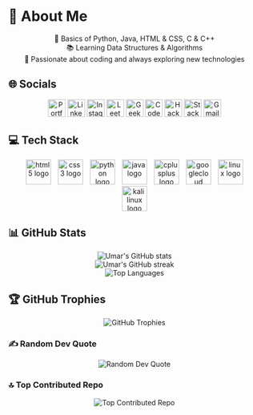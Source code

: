 # 💫 About Me     
          
<center>       
🌟 Basics of Python, Java, HTML & CSS, C & C++<br>   
📚 Learning Data Structures & Algorithms <br>   
🚀 Passionate about coding and always exploring new technologies 
</center>  

## 🌐 Socials
<center>
  <a href="https://umarmulla.netlify.app" target="_blank" style="display:inline-block; transition: transform 0.3s;">
    <img src="https://img.shields.io/static/v1?message=Portfolio&logo=internet-explorer&label=&color=4CAF50&logoColor=white&labelColor=&style=for-the-badge" height="35" alt="Portfolio logo" />
  </a>

  <a href="https://www.linkedin.com/in/Umar-Mulla/" style="display:inline-block; transition: transform 0.3s;">
    <img src="https://img.shields.io/static/v1?message=LinkedIn&logo=linkedin&label=&color=0077B5&logoColor=white&labelColor=&style=for-the-badge" height="35" alt="LinkedIn logo" />
  </a>

  <a href="https://instagram.com/u_m_a_r_74" style="display:inline-block; transition: transform 0.3s;">
    <img src="https://img.shields.io/static/v1?message=Instagram&logo=instagram&label=&color=E4405F&logoColor=white&labelColor=&style=for-the-badge" height="35" alt="Instagram logo" />
  </a>
 
  <a href="https://leetcode.com/u/umarmulla7700/" style="display:inline-block; transition: transform 0.3s;">
    <img src="https://img.shields.io/static/v1?message=LeetCode&logo=leetcode&label=&color=FFA116&logoColor=white&labelColor=&style=for-the-badge" height="35" alt="LeetCode logo" />
  </a>
  
  <a href="https://www.geeksforgeeks.org/user/umarmulla/" style="display:inline-block; transition: transform 0.3s;">
    <img src="https://img.shields.io/static/v1?message=GeeksforGeeks&logo=geeksforgeeks&label=&color=0F9D58&logoColor=white&labelColor=&style=for-the-badge" height="35" alt="GeeksforGeeks logo" />
  </a>

  

  <a href="https://www.codechef.com/users/glitch_verse" target="_blank" style="display:inline-block; transition: transform 0.3s;">
    <img src="https://img.shields.io/static/v1?message=CodeChef&logo=codechef&label=&color=5B4638&logoColor=white&labelColor=&style=for-the-badge" height="35" alt="CodeChef logo" />
  </a>

  <a href="https://www.hackerrank.com/profile/umarmulla7700" style="display:inline-block; transition: transform 0.3s;">
    <img src="https://img.shields.io/static/v1?message=HackerRank&logo=hackerrank&label=&color=2EC866&logoColor=white&labelColor=&style=for-the-badge" height="35" alt="HackerRank logo" />
  </a>

  <a href="https://stackoverflow.com/users/27268522/umar-mulla" style="display:inline-block; transition: transform 0.3s;">
    <img src="https://img.shields.io/static/v1?message=Stackoverflow&logo=stackoverflow&label=&color=FE7A16&logoColor=white&labelColor=&style=for-the-badge" height="35" alt="Stack Overflow logo" />
  </a>

  <a href="mailto:umarmulla7700@gmail.com" style="display:inline-block; transition: transform 0.3s;">
    <img src="https://img.shields.io/static/v1?message=Gmail&logo=gmail&label=&color=D14836&logoColor=white&labelColor=&style=for-the-badge" height="35" alt="Gmail logo" />
  </a>
</center>


## 💻 Tech Stack
<div style="text-align: center;">
  <img src="https://cdn.jsdelivr.net/gh/devicons/devicon/icons/html5/html5-original.svg" height="50" alt="html5 logo" style="margin: 0 5px;" />
  <img src="https://cdn.jsdelivr.net/gh/devicons/devicon/icons/css3/css3-original.svg" height="50" alt="css3 logo" style="margin: 0 5px;" />
  <img src="https://cdn.jsdelivr.net/gh/devicons/devicon/icons/python/python-original.svg" height="50" alt="python logo" style="margin: 0 5px;" />
  <img src="https://cdn.jsdelivr.net/gh/devicons/devicon/icons/java/java-original.svg" height="50" alt="java logo" style="margin: 0 5px;" />
  <img src="https://cdn.jsdelivr.net/gh/devicons/devicon/icons/cplusplus/cplusplus-original.svg" height="50" alt="cplusplus logo" style="margin: 0 5px;" />
  <img src="https://cdn.jsdelivr.net/gh/devicons/devicon/icons/googlecloud/googlecloud-original.svg" height="50" alt="googlecloud logo" style="margin: 0 5px;" />
  <img src="https://cdn.jsdelivr.net/gh/devicons/devicon/icons/linux/linux-original.svg" height="50" alt="linux logo" style="margin: 0 5px;" />
  <img src="https://cdn.jsdelivr.net/gh/devicons/devicon/icons/debian/debian-original.svg" height="50" alt="kali linux logo" style="margin: 0 5px;" />
</div>

## 📊 GitHub Stats
<center>
<img src="https://github-readme-stats.vercel.app/api?username=Umar-MultiverseCode&theme=codeSTACKr&hide_border=false&include_all_commits=false&count_private=false" alt="Umar's GitHub stats" /><br>
<img src="https://github-readme-streak-stats.herokuapp.com/?user=Umar-MultiverseCode&theme=codeSTACKr&hide_border=false" alt="Umar's GitHub streak" /><br>
<img src="https://github-readme-stats.vercel.app/api/top-langs/?username=Umar-MultiverseCode&theme=codeSTACKr&hide_border=false&include_all_commits=false&count_private=false&layout=compact" alt="Top Languages" />
</center>

## 🏆 GitHub Trophies
<center>
<img src="https://github-profile-trophy.vercel.app/?username=Umar-MultiverseCode&theme=tokyonight&no-frame=false&no-bg=true&margin-w=4" alt="GitHub Trophies" />
</center>

### ✍️ Random Dev Quote
<center>
<img src="https://quotes-github-readme.vercel.app/api?type=horizontal&theme=radical" alt="Random Dev Quote" />
</center>

### 🔝 Top Contributed Repo
<center>
<img src="https://github-contributor-stats.vercel.app/api?username=Umar-MultiverseCode&limit=5&theme=codeSTACKr&combine_all_yearly_contributions=true" alt="Top Contributed Repo" />
</center>
